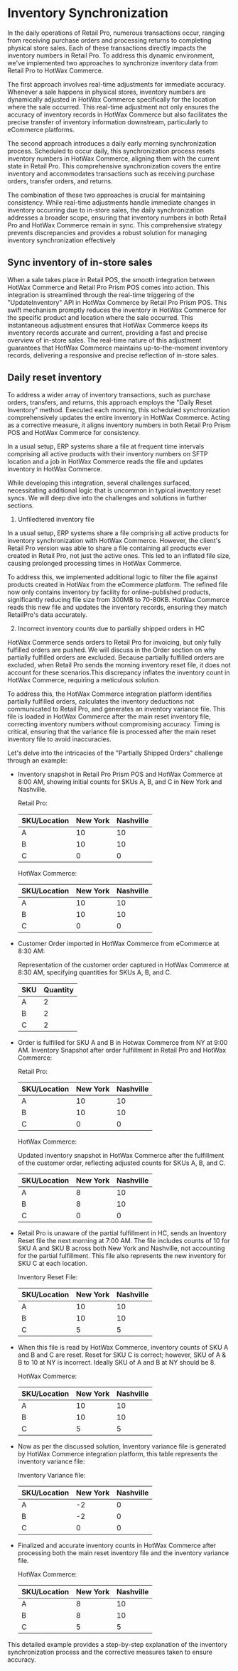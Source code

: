 # Inventory Synchronization

In the daily operations of Retail Pro, numerous transactions occur, ranging from receiving purchase orders and processing returns to completing physical store sales. 
Each of these transactions directly impacts the inventory numbers in Retail Pro. To address this dynamic environment, we've implemented two approaches to synchronize 
inventory data from Retail Pro to HotWax Commerce.

The first approach involves real-time adjustments for immediate accuracy. Whenever a sale happens in physical stores, 
inventory numbers are dynamically adjusted in HotWax Commerce specifically for the location where the sale occurred. This real-time adjustment not only ensures the accuracy 
of inventory records in HotWax Commerce but also facilitates the precise transfer of inventory information downstream, particularly to eCommerce platforms.

The second approach introduces a daily early morning synchronization process. Scheduled to occur daily, this synchronization process resets inventory numbers 
in HotWax Commerce, aligning them with the current state in Retail Pro. This comprehensive synchronization covers the entire inventory and accommodates transactions such as 
receiving purchase orders, transfer orders, and returns.


The combination of these two approaches is crucial for maintaining consistency. While real-time adjustments handle immediate 
changes in inventory occurring due to in-store sales, the daily synchronization addresses a broader scope, ensuring that inventory numbers in both Retail Pro and HotWax Commerce 
remain in sync. This comprehensive strategy prevents discrepancies and provides a robust solution for managing inventory synchronization effectively

## Sync inventory of in-store sales

When a sale takes place in Retail POS, the smooth integration between HotWax Commerce and Retail Pro Prism POS comes into action. This integration is streamlined through the real-time 
triggering of the "UpdateInventory" API in HotWax Commerce by Retail Pro Prism POS. This swift mechanism promptly reduces the inventory in HotWax Commerce for the specific product and 
location where the sale occurred. This instantaneous adjustment ensures that HotWax Commerce keeps its inventory records accurate and current, providing a fast and precise overview of 
in-store sales. The real-time nature of this adjustment guarantees that HotWax Commerce maintains up-to-the-moment inventory records, delivering a responsive and precise reflection of 
in-store sales.

## Daily reset inventory

To address a wider array of inventory transactions, such as purchase orders, transfers, and returns, this approach employs the "Daily Reset Inventory" method. Executed each morning, 
this scheduled synchronization comprehensively updates the entire inventory in HotWax Commerce. Acting as a corrective measure, it aligns inventory numbers in both Retail Pro Prism POS 
and HotWax Commerce for consistency. 

In a usual setup, ERP systems share a file at frequent time intervals comprising all active products with their inventory numbers on SFTP location and a job in HotWax Commerce reads the 
file and updates inventory in HotWax Commerce.

While developing this integration, several challenges surfaced, necessitating additional logic that is uncommon in typical inventory reset syncs. We will deep dive into the challenges 
and solutions in further sections. 

1. Unfiledtered inventory file

In a usual setup, ERP systems share a file comprising all active products for inventory synchronization with HotWax Commerce. However, the client's Retail Pro version was able to share a file 
containing all products ever created in Retail Pro, not just the active ones. This led to an inflated file size, causing prolonged processing times in HotWax Commerce. 

To address this, we implemented additional logic to filter the file against products created in HotWax from the eCommerce platform. The refined file now only contains inventory by facility 
for online-published products, significantly reducing file size from 300MB to 70-80KB. HotWax Commerce reads this new file and updates the inventory records, ensuring they match RetailPro's 
data accurately. 


2. Incorrect inventory counts due to partially shipped orders in HC


HotWax Commerce sends orders to Retail Pro for invoicing, but only fully fulfilled orders are pushed. We will discuss in the Order section on why partially fulfilled orders are excluded. Because 
partially fulfilled orders are excluded, when Retail Pro sends the morning inventory reset file, it does not account for these scenarios.This discrepancy inflates the inventory count in HotWax Commerce, 
requiring a meticulous solution. 


To address this, the HotWax Commerce integration platform identifies partially fulfilled orders, calculates the inventory deductions not communicated to Retail Pro, and generates an inventory variance file.
This file is loaded in HotWax Commerce after the main reset inventory file, correcting inventory numbers without compromising accuracy. Timing is critical, ensuring that the variance file is processed after
the main reset inventory file to avoid inaccuracies.

Let's delve into the intricacies of the "Partially Shipped Orders" challenge through an example:

- Inventory snapshot in Retail Pro Prism POS and HotWax Commerce at 8:00 AM, showing initial counts for SKUs A, B, and C in New York and Nashville.

    Retail Pro:


    | SKU/Location | New York | Nashville |
    |--------------|----------|-----------|
    | A            | 10       | 10        |
    | B            | 10       | 10        |
    | C            | 0        | 0         |

    HotWax Commerce:


    | SKU/Location | New York | Nashville |
    |--------------|----------|-----------|
    | A            | 10       | 10        |
    | B            | 10       | 10        |
    | C            | 0        | 0         |

- Customer Order imported in HotWax Commerce from eCommerce at 8:30 AM:

    Representation of the customer order captured in HotWax Commerce at 8:30 AM, specifying quantities for SKUs A, B, and C.

    | SKU      | Quantity |
    |----------|----------|
    | A        | 2        |
    | B        | 2        |
    | C        | 2        |

- Order is fulfilled for SKU A and B in Hotwax Commerce from NY at 9:00 AM. Inventory Snapshot after order fulfillment in Retail Pro and HotWax Commerce:


    Retail Pro:


    | SKU/Location | New York | Nashville |
    |--------------|----------|-----------|
    | A            | 10       | 10        |
    | B            | 10       | 10        |
    | C            | 0        | 0         |

    HotWax Commerce:


    Updated inventory snapshot in HotWax Commerce after the fulfillment of the customer order, reflecting adjusted counts for SKUs A, B, and C.

    | SKU/Location | New York | Nashville |
    |--------------|----------|-----------|
    | A            | 8        | 10        |
    | B            | 8        | 10        |
    | C            | 0        | 0         |

- Retail Pro is unaware of the partial fulfillment in HC, sends an Inventory Reset file the next morning at 7:00 AM. The file includes counts of 10 for SKU A and SKU B across both New York and Nashville, not accounting for the partial fulfillment. This file also represents the new inventory for SKU C at each location.

    Inventory Reset File:

    | SKU/Location | New York | Nashville |
    |--------------|----------|-----------|
    | A            | 10       | 10        |
    | B            | 10       | 10        |
    | C            | 5        | 5         |

- When this file is read by HotWax Commerce, inventory counts of SKU A and B and C are reset. Reset for SKU C is correct; however, SKU of A & B to 10 at NY is incorrect. Ideally SKU of A and B at NY should be 8.



    HotWax Commerce:


    | SKU/Location | New York | Nashville |
    |--------------|----------|-----------|
    | A            | 10       | 10        |
    | B            | 10       | 10        |
    | C            | 5        | 5         |

- Now as per the discussed solution, Inventory variance file is generated by HotWax Commerce integration platform, this table represents the inventory variance file:


    Inventory Variance file:


    | SKU/Location | New York | Nashville |
    |--------------|----------|-----------|
    | A            | -2       | 0         |
    | B            | -2       | 0         |
    | C            | 0        | 0         |

- Finalized and accurate inventory counts in HotWax Commerce after processing both the main reset inventory file and the inventory variance file.


    HotWax Commerce:


    | SKU/Location | New York | Nashville |
    |--------------|----------|-----------|
    | A            | 8        | 10        |
    | B            | 8        | 10        |
    | C            | 5        | 5         |


This detailed example provides a step-by-step explanation of the inventory synchronization process and the corrective measures taken to ensure accuracy.





